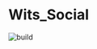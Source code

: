 # Wits_Social

![build](https://img.shields.io/circleci/build/github/KatlehoWMphuthi/Wits_Social/main)
